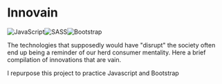 # Innovain

![JavaScript](https://img.shields.io/badge/javascript-%23323330.svg?style=for-the-badge&logo=javascript&logoColor=%23F7DF1E)![SASS](https://img.shields.io/badge/SASS-hotpink.svg?style=for-the-badge&logo=SASS&logoColor=white)![Bootstrap](https://img.shields.io/badge/bootstrap-%238511FA.svg?style=for-the-badge&logo=bootstrap&logoColor=white)

The technologies that supposedly would have "disrupt" the society often end up being a reminder of our herd consumer mentality. Here a brief compilation of innovations that are vain.

I repurpose this project to practice Javascript and Bootstrap
